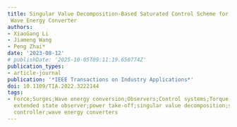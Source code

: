 ```yaml
---
title: Singular Value Decomposition-Based Saturated Control Scheme for a Multi-DOF
 Wave Energy Converter
authors:
- XiaoGang Li
- Jiameng Wang
- Peng Zhai*
date: '2023-08-12'
# publishDate: '2025-10-05T09:11:19.650774Z'
publication_types:
- article-journal
publication: '*IEEE Transactions on Industry Applications*'
doi: 10.1109/TIA.2022.3222144
tags:
- Force;Surges;Wave energy conversion;Observers;Control systems;Torque;Power generation;Linear
  extended state observer;power take-off;singular value decomposition;sliding mode
  controller;wave energy converters
---
```

